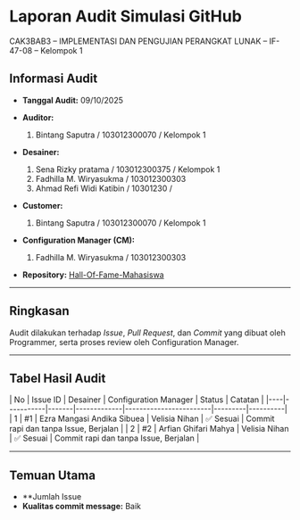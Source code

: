 # Laporan Audit Simulasi GitHub
CAK3BAB3 – IMPLEMENTASI DAN PENGUJIAN PERANGKAT LUNAK – IF-47-08 – Kelompok 1

## Informasi Audit
- **Tanggal Audit:** 09/10/2025  

- **Auditor:**  
  1. Bintang Saputra / 103012300070 / Kelompok 1  

- **Desainer:**  
  1. Sena Rizky pratama / 103012300375 / Kelompok 1  
  2. Fadhilla M. Wiryasukma / 103012300303 
  3. Ahmad Refi Widi Katibin / 10301230 / 

- **Customer:**  
  1. Bintang Saputra / 103012300070 / Kelompok 1

- **Configuration Manager (CM):**  
  1.  Fadhilla M. Wiryasukma / 103012300303 

- **Repository:** [Hall-Of-Fame-Mahasiswa](https://github.com/velinihan/Hall-Of-Fame-Mahasiswa)

---

## Ringkasan
Audit dilakukan terhadap *Issue*, *Pull Request*, dan *Commit* yang dibuat oleh Programmer, serta proses review oleh Configuration Manager.

---

## Tabel Hasil Audit

| No | Issue ID  | Desainer | Configuration Manager | Status | Catatan |
|----|-----------|-------|-------------|------------------------|---------|----------|
| 1  | #1        | Ezra Mangasi Andika Sibuea | Velisia Nihan | ✅ Sesuai | Commit rapi dan tanpa Issue, Berjalan |
| 2  | #2        | Arfian Ghifari Mahya | Velisia Nihan | ✅ Sesuai | Commit rapi dan tanpa Issue, Berjalan |

---

## Temuan Utama
- **Jumlah Issue 
- **Kualitas commit message:** Baik
